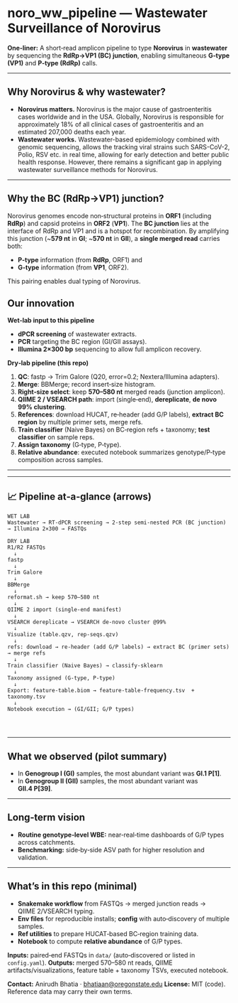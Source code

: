 # noro\_ww\_pipeline — Wastewater Surveillance of Norovirus

**One‑liner:** A short‑read amplicon pipeline to type **Norovirus** in **wastewater** by sequencing the **RdRp→VP1 (BC) junction**, enabling simultaneous **G‑type (VP1)** and **P‑type (RdRp)** calls.

---

## Why Norovirus & why wastewater?

* **Norovirus matters.** Norovirus is the major cause of gastroenteritis cases worldwide and in the USA. Globally, Norovirus is responsible for approximately 18% of all clinical cases of gastroenteritis and an estimated 207,000 deaths each year. 
* **Wastewater works.** Wastewater-based epidemiology combined with genomic sequencing, allows the tracking viral strains such SARS-CoV-2, Polio, RSV etc. in real time, allowing for early detection and better public health response. However, there remains a significant gap in applying wastewater surveillance methods for Norovirus. 

---

## Why the **BC (RdRp→VP1) junction**?

Norovirus genomes encode non‑structural proteins in **ORF1** (including **RdRp**) and capsid proteins in **ORF2** (**VP1**). The **BC junction** lies at the interface of RdRp and VP1 and is a hotspot for recombination. By amplifying this junction (\~**579 nt** in **GI**; \~**570 nt** in **GII**), a **single merged read** carries both:

* **P‑type** information (from **RdRp**, ORF1) and
* **G‑type** information (from **VP1**, ORF2).

This pairing enables dual typing of Norovirus.




## Our innovation

**Wet‑lab input to this pipeline**

* **dPCR screening** of wastewater extracts.
* **PCR** targeting the BC region (GI/GII assays).
* **Illumina 2×300 bp** sequencing to allow full amplicon recovery.

**Dry‑lab pipeline (this repo)**

1. **QC**: fastp → Trim Galore (Q20, error=0.2; Nextera/Illumina adapters).
2. **Merge**: BBMerge; record insert‑size histogram.
3. **Right‑size select**: keep **570–580 nt** merged reads (junction amplicon).
4. **QIIME 2 / VSEARCH path**: import (single‑end), **dereplicate**, **de novo 99% clustering**.
5. **References**: download HUCAT, re‑header (add G/P labels), **extract BC region** by multiple primer sets, merge refs.
6. **Train classifier** (Naive Bayes) on BC‑region refs + taxonomy; **test classifier** on sample reps.
7. **Assign taxonomy** (G‑type, P‑type).
8. **Relative abundance**: executed notebook summarizes genotype/P‑type composition across samples.

---
---

## 📈 Pipeline at‑a‑glance (arrows)

```
WET LAB
Wastewater → RT‑dPCR screening → 2‑step semi‑nested PCR (BC junction) → Illumina 2×300 → FASTQs

DRY LAB 
R1/R2 FASTQs
  ↓
fastp 
  ↓
Trim Galore 
  ↓
BBMerge 
  ↓
reformat.sh → keep 570–580 nt  
  ↓
QIIME 2 import (single‑end manifest)
  ↓
VSEARCH dereplicate → VSEARCH de‑novo cluster @99%
  ↓
Visualize (table.qzv, rep‑seqs.qzv)
  ↓
refs: download → re‑header (add G/P labels) → extract BC (primer sets) → merge refs
  ↓
Train classifier (Naive Bayes) → classify‑sklearn
  ↓
Taxonomy assigned (G‑type, P‑type)
  ↓
Export: feature‑table.biom → feature‑table‑frequency.tsv  +  taxonomy.tsv
  ↓
Notebook execution → (GI/GII; G/P types)




```

---


## What we observed (pilot summary)

* In **Genogroup I (GI)** samples, the most abundant variant was **GI.1 P\[1]**.
* In **Genogroup II (GII)** samples, the most abundant variant was **GII.4 P\[39]**.

---

## Long‑term vision

* **Routine genotype‑level WBE:** near‑real‑time dashboards of G/P types across catchments.
* **Benchmarking:** side‑by‑side ASV path for higher resolution and validation.

---

## What’s in this repo (minimal)

* **Snakemake workflow** from FASTQs → merged junction reads → QIIME 2/VSEARCH typing.
* **Env files** for reproducible installs; **config** with auto‑discovery of multiple samples.
* **Ref utilities** to prepare HUCAT‑based BC‑region training data.
* **Notebook** to compute **relative abundance** of G/P types.




**Inputs:** paired‑end FASTQs in `data/` (auto‑discovered or listed in `config.yaml`).
**Outputs:** merged 570–580 nt reads, QIIME artifacts/visualizations, feature table + taxonomy TSVs, executed notebook.



**Contact:** Anirudh Bhatia · [bhatiaan@oregonstate.edu](mailto:bhatiaan@oregonstate.edu)
**License:** MIT (code). Reference data may carry their own terms.
